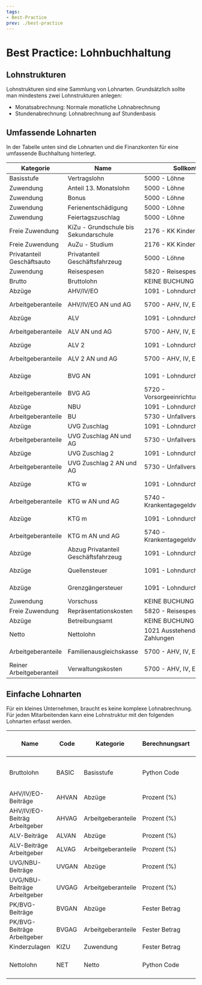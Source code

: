 ```yaml
---
tags:
- Best-Practice
prev: ./best-practice
---
```

# Best Practice: Lohnbuchhaltung

## Lohnstrukturen

Lohnstrukturen sind eine Sammlung von Lohnarten. Grundsätzlich sollte man mindestens zwei Lohnstrukturen anlegen:

* Monatsabrechnung: Normale monatliche Lohnabrechnung
* Stundenabrechnung: Lohnabrechnung auf Stundenbasis

## Umfassende Lohnarten

In der Tabelle unten sind die Lohnarten und die Finanzkonten für eine umfassende Buchhaltung hinterlegt.

| Kategorie                  | Name                                  | Sollkonto                          | Habenkonto                              |
| -------------------------- | ------------------------------------- | ---------------------------------- | --------------------------------------- |
| Basisstufe                 | Vertragslohn                          | 5000 - Löhne                       | 1091 - Lohndurchlaufkonto               |
| Zuwendung                  | Anteil 13. Monatslohn                 | 5000 - Löhne                       | 1091 - Lohndurchlaufkonto               |
| Zuwendung                  | Bonus                                 | 5000 - Löhne                       | 1091 - Lohndurchlaufkonto               |
| Zuwendung                  | Ferienentschädigung                   | 5000 - Löhne                       | 1091 - Lohndurchlaufkonto               |
| Zuwendung                  | Feiertagszuschlag                     | 5000 - Löhne                       | 1091 - Lohndurchlaufkonto               |
| Freie Zuwendung            | KiZu - Grundschule bis Sekundarschule | 2176 - KK Kinderzulagen            | 1091 - Lohndurchlaufkonto               |
| Freie Zuwendung            | AuZu - Studium                        | 2176 - KK Kinderzulagen            | 1091 - Lohndurchlaufkonto               |
| Privatanteil Geschäftsauto | Privatanteil Geschäftsfahrzeug        | 5000 - Löhne                       | 1091 - Lohndurchlaufkonto               |
| Zuwendung                  | Reisespesen                           | 5820 - Reisespesen                 | 1091 - Lohndurchlaufkonto               |
| Brutto                     | Bruttolohn                            | KEINE BUCHUNG                      | KEINE BUCHUNG                           |
| Abzüge                     | AHV/IV/EO                             | 1091 - Lohndurchlaufkonto          | 5700 - AHV, IV, EO, ALV, FAK            |
| Arbeitgeberanteile         | AHV/IV/EO AN und AG                   | 5700 - AHV, IV, EO, ALV, FAK       | 2170 - Verb. ggn. Vorsorgeeinrichtungen |
| Abzüge                     | ALV                                   | 1091 - Lohndurchlaufkonto          | 5700 - AHV, IV, EO, ALV, FAK            |
| Arbeitgeberanteile         | ALV AN und AG                         | 5700 - AHV, IV, EO, ALV, FAK       | 2170 - Verb. ggn. Vorsorgeeinrichtungen |
| Abzüge                     | ALV 2                                 | 1091 - Lohndurchlaufkonto          | 5700 - AHV, IV, EO, ALV, FAK            |
| Arbeitgeberanteile         | ALV 2 AN und AG                       | 5700 - AHV, IV, EO, ALV, FAK       | 2170 - Verb. ggn. Vorsorgeeinrichtungen |
| Abzüge                     | BVG AN                                | 1091 - Lohndurchlaufkonto          | 5720 - Vorsorgeeinrichtungen            |
| Arbeitgeberanteile         | BVG AG                                | 5720 - Vorsorgeeinrichtungen       | 2172 - Verbindlichkeiten BVG            |
| Abzüge                     | NBU                                   | 1091 - Lohndurchlaufkonto          | 2173 - Verbindlichkeiten BU             |
| Arbeitgeberanteile         | BU                                    | 5730 - Unfallversicherung          | 2173 - Verbindlichkeiten BU             |
| Abzüge                     | UVG Zuschlag                          | 1091 - Lohndurchlaufkonto          | 5730 - Unfallversicherung               |
| Arbeitgeberanteile         | UVG Zuschlag AN und AG                | 5730 - Unfallversicherung          | 2174 - Verbindlichkeiten UVGZ           |
| Abzüge                     | UVG Zuschlag 2                        | 1091 - Lohndurchlaufkonto          | 5730 - Unfallversicherung               |
| Arbeitgeberanteile         | UVG Zuschlag 2 AN und AG              | 5730 - Unfallversicherung          | 2174 - Verbindlichkeiten UVGZ           |
| Abzüge                     | KTG w                                 | 1091 - Lohndurchlaufkonto          | 5740 - Krankentagegeldversicherung      |
| Arbeitgeberanteile         | KTG w AN und AG                       | 5740 - Krankentagegeldversicherung | 2175 - Verbindlichkeiten KTG            |
| Abzüge                     | KTG m                                 | 1091 - Lohndurchlaufkonto          | 5740 - Krankentagegeldversicherung      |
| Arbeitgeberanteile         | KTG m AN und AG                       | 5740 - Krankentagegeldversicherung | 2175 - Verbindlichkeiten KTG            |
| Abzüge                     | Abzug Privatanteil Geschäftsfahrzeug  | 1091 - Lohndurchlaufkonto          | 6270 - Privatanteil Fahrzeugaufwand     |
| Abzüge                     | Quellensteuer                         | 1091 - Lohndurchlaufkonto          | 2179 - Verbindlichkeiten Quellensteuer  |
| Abzüge                     | Grenzgängersteuer                     | 1091 - Lohndurchlaufkonto          | 2179 - Verbindlichkeiten Quellensteuer  |
| Zuwendung                  | Vorschuss                             | KEINE BUCHUNG                      | KEINE BUCHUNG                           |
| Freie Zuwendung            | Repräsentationskosten                 | 5820 - Reisespesen                 | 1091 - Lohndurchlaufkonto               |
| Abzüge                     | Betreibungsamt                        | KEINE BUCHUNG                      | KEINE BUCHUNG                           |
| Netto                      | Nettolohn                             | 1021 Ausstehende Zahlungen         | 1091 - Lohndurchlaufkonto               |
| Arbeitgeberanteile         | Familienausgleichskasse               | 5700 - AHV, IV, EO, ALV, FAK       | 2170 - Verb. ggn. Vorsorgeeinrichtungen |
| Reiner Arbeitgeberanteil   | Verwaltungskosten                     | 5700 - AHV, IV, EO, ALV, FAK       | 2170 - Verb. ggn. Vorsorgeeinrichtungen |

## Einfache Lohnarten

Für ein kleines Unternehmen, braucht es keine komplexe Lohnabrechnung. Für jeden Mitarbeitenden kann eine Lohnstruktur mit den folgenden Lohnarten erfasst werden.

| Name                          | Code  | Kategorie          | Berechnungsart | Prozent basierend auf | Prozent (%) | Menge | Python Code                                                                       |
| ----------------------------- | ----- | ------------------ | -------------- | --------------------- | ----------- | ----- | --------------------------------------------------------------------------------- |
| Bruttolohn                    | BASIC | Basisstufe         | Python Code    |                       | 0           | 1.0   | `result = payslip.paid_amount + (inputs.BASIC13.amount if inputs.BASIC13 else 0)` |
| AHV/IV/EO-Beiträge            | AHVAN | Abzüge             | Prozent (%)    | BASIC                 | 5.275       | -1.0  |                                                                                   |
| AHV/IV/EO-Beiträg Arbeitgeber | AHVAG | Arbeitgeberanteile | Prozent (%)    | BASIC                 | 5.275       | -1.0  |                                                                                   |
| ALV-Beiträge                  | ALVAN | Abzüge             | Prozent (%)    | BASIC                 | 1.1         | -1.0  |                                                                                   |
| ALV-Beiträge Arbeitgeber      | ALVAG | Arbeitgeberanteile | Prozent (%)    | BASIC                 | 1.1         | -1.0  |                                                                                   |
| UVG/NBU-Beiträge              | UVGAN | Abzüge             | Prozent (%)    | BASIC                 | 1.057       | -1.0  |                                                                                   |
| UVG/NBU-Beiträge Arbeitgeber  | UVGAG | Arbeitgeberanteile | Prozent (%)    | BASIC                 | 1.057       | -1.0  |                                                                                   |
| PK/BVG-Beiträge               | BVGAN | Abzüge             | Fester Betrag  | BASIC                 | 2.04        | -1.0  |                                                                                   |
| PK/BVG-Beiträge Arbeitgeber   | BVGAG | Arbeitgeberanteile | Fester Betrag  |                       | 0           | -1.0  |                                                                                   |
| Kinderzulagen                 | KIZU  | Zuwendung          | Fester Betrag  |                       | 0           | 1.0   |                                                                                   |
| Nettolohn                     | NET   | Netto              | Python Code    |                       | 0           | 1.0   | `result = categories.BASIC + categories.ALW + categories.DED`                     |
